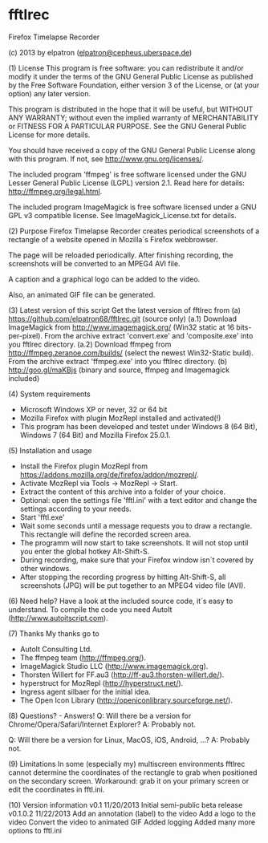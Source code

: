 ﻿fftlrec
=======

Firefox Timelapse Recorder

(c) 2013 by elpatron (elpatron@cepheus.uberspace.de)


(1) License
This program is free software: you can redistribute it and/or modify
it under the terms of the GNU General Public License as published by
the Free Software Foundation, either version 3 of the License, or
(at your option) any later version.

This program is distributed in the hope that it will be useful,
but WITHOUT ANY WARRANTY; without even the implied warranty of
MERCHANTABILITY or FITNESS FOR A PARTICULAR PURPOSE.  See the
GNU General Public License for more details.

You should have received a copy of the GNU General Public License
along with this program.  If not, see <http://www.gnu.org/licenses/>.

The included program 'ffmpeg' is free software licensed under the
GNU Lesser General Public License (LGPL) version 2.1. Read here
for details: http://ffmpeg.org/legal.html.

The included program ImageMagick is free software licensed under a
GNU GPL v3 compatible license. See ImageMagick_License.txt for details.

(2) Purpose
Firefox Timelapse Recorder creates periodical screenshots of a
rectangle of a website opened in Mozilla´s Firefox webbrowser.

The page will be reloaded periodically. After finishing recording,
the screenshots will be converted to an MPEG4 AVI file.

A caption and a graphical logo can be added to the video.

Also, an animated GIF file can be generated.

(3) Latest version of this script
Get the latest version of fftlrec from
    (a) https://github.com/elpatron68/fftlrec.git (source only)
        (a.1) Download ImageMagick from http://www.imagemagick.org/
              (Win32 static at 16 bits-per-pixel).
              From the archive extract 'convert.exe' and 
              'composite.exe' into you fftlrec directory.
        (a.2) Download ffmpeg from http://ffmpeg.zeranoe.com/builds/
              (select the newest Win32-Static build).
              From the archive extract 'ffmpeg.exe' into you fftlrec
              directory.
    (b) http://goo.gl/maKBjs (binary and source, ffmpeg and 
        Imagemagick included)
        
(4) System requirements
 - Microsoft Windows XP or never, 32 or 64 bit
 - Mozilla Firefox with plugin MozRepl installed and activated(!)
 - This program has been developed and testet under Windows 8 (64 Bit),
   Windows 7 (64 Bit) and Mozilla Firefox 25.0.1.

(5) Installation and usage
- Install the Firefox plugin MozRepl from
  https://addons.mozilla.org/de/firefox/addon/mozrepl/.
- Activate MozRepl via Tools -> MozRepl -> Start.
- Extract the content of this archive into a folder of your choice.
- Optional: open the settings file 'fftl.ini' with a text editor and
  change the settings according to your needs.
- Start 'fftl.exe'
- Wait some seconds until a message requests you to draw a rectangle.
  This rectangle will define the recorded screen area.
- The programm will now start to take screenshots. It will not stop
  until you enter the global hotkey Alt-Shift-S.
- During recording, make sure that your Firefox window isn´t covered
  by other windows.
- After stopping the recording progress by hitting Alt-Shift-S, all
  screenshots (JPG) will be put together to an MPEG4 video file (AVI).

(6) Need help?
Have a look at the included source code, it´s easy to understand.
To compile the code you need AutoIt (http://www.autoitscript.com).

(7) Thanks
My thanks go to
- AutoIt Consulting Ltd.
- The ffmpeg team (http://ffmpeg.org/).
- ImageMagick Studio LLC (http://www.imagemagick.org).
- Thorsten Willert for FF.au3 (http://ff-au3.thorsten-willert.de/).
- hyperstruct for MozRepl (http://hyperstruct.net/).
- Ingress agent silbaer for the initial idea.
- The Open Icon Library (http://openiconlibrary.sourceforge.net/).

(8) Questions? - Answers!
Q: Will there be a version for Chrome/Opera/Safari/Internet Explorer?
A: Probably not.

Q: Will there be a version for Linux, MacOS, iOS, Android, ...?
A: Probably not.

(9) Limitations
In some (especially my) multiscreen environments fftlrec cannot
determine the coordinates of the rectangle to grab when positioned
on the secondary screen. Workaround: grab it on your primary screen
or edit the coordinates in fftl.ini.

(10) Version information
v0.1        11/20/2013  Initial semi-public beta release
v0.1.0.2    11/22/2013  Add an annotation (label) to the video
                        Add a logo to the video
                        Convert the video to animated GIF
                        Added logging
                        Added many more options to fftl.ini
                        

